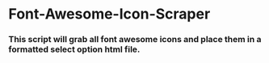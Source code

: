 # Font-Awesome-Icon-Scraper

### This script will grab all font awesome icons and place them in a formatted select option html file.
